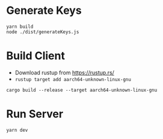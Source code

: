 # Generate Keys

```
yarn build
node ./dist/generateKeys.js
```

# Build Client

- Download rustup from https://rustup.rs/
- `rustup target add aarch64-unknown-linux-gnu`

```
cargo build --release --target aarch64-unknown-linux-gnu
```

# Run Server

```
yarn dev
```
